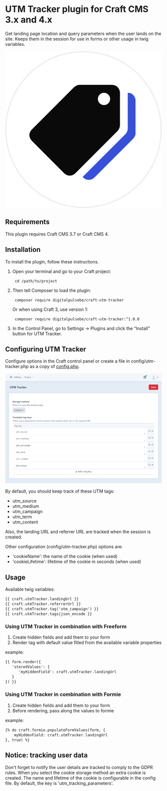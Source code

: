 # UTM Tracker plugin for Craft CMS 3.x and 4.x

Get landing page location and query parameters when the user lands on the site. 
Keeps them in the session for use in forms or other usage in twig variables.

![Screenshot](resources/img/plugin-logo.png)

## Requirements

This plugin requires Craft CMS 3.7 or Craft CMS 4.

## Installation

To install the plugin, follow these instructions.

1. Open your terminal and go to your Craft project:

        cd /path/to/project

2. Then tell Composer to load the plugin:

        composer require digitalpulsebe/craft-utm-tracker

   Or when using Craft 3, use version 1:

        composer require digitalpulsebe/craft-utm-tracker:^1.0.0

3. In the Control Panel, go to Settings → Plugins and click the “Install” button for UTM Tracker.

## Configuring UTM Tracker

Configure options in the Craft control panel or create a file in config/utm-tracker.php as a copy of [config.php](src/config.php).

![Screenshot](resources/img/screenshot_settings.png)

By default, you should keep track of these UTM tags:

- utm_source
- utm_medium
- utm_campaign
- utm_term
- utm_content

Also, the landing URL and referrer URL are tracked when the session is created.

Other configuration (config/utm-tracker.php) options are: 

- 'cookieName': the name of the cookie (when used)
- 'cookieLifetime': lifetime of the cookie in seconds (when used)

## Usage

Available twig variables:

```
{{ craft.utmTracker.landingUrl }}
{{ craft.utmTracker.referrerUrl }}
{{ craft.utmTracker.tag('utm_campaign') }}
{{ craft.utmTracker.tags|json_encode }}
```

### Using UTM Tracker in combination with Freeform

1. Create hidden fields and add them to your form
2. Render tag with default value filled from the available variable properties

example: 
```
{{ form.render({
   'storedValues': {
      'myHiddenField': craft.utmTracker.landingUrl
   }
}) }}
```

### Using UTM Tracker in combination with Formie

1. Create hidden fields and add them to your form
2. Before rendering, pass along the values to formie

example: 
```
{% do craft.formie.populateFormValues(form, {
    myHiddenField: craft.utmTracker.landingUrl
}, true) %}
```

## Notice: tracking user data

Don't forget to notify the user details are tracked to comply to the GDPR rules.
When you select the cookie storage method an extra cookie is created.
The name and lifetime of the cookie is configurable in the config file. By default, the key is 'utm_tracking_parameters'.
